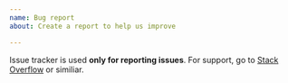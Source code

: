 ```yaml
---
name: Bug report
about: Create a report to help us improve

---
```


Issue tracker is used **only for reporting issues**. For support, go to [Stack Overflow](https://stackoverflow.com/) or similiar.
